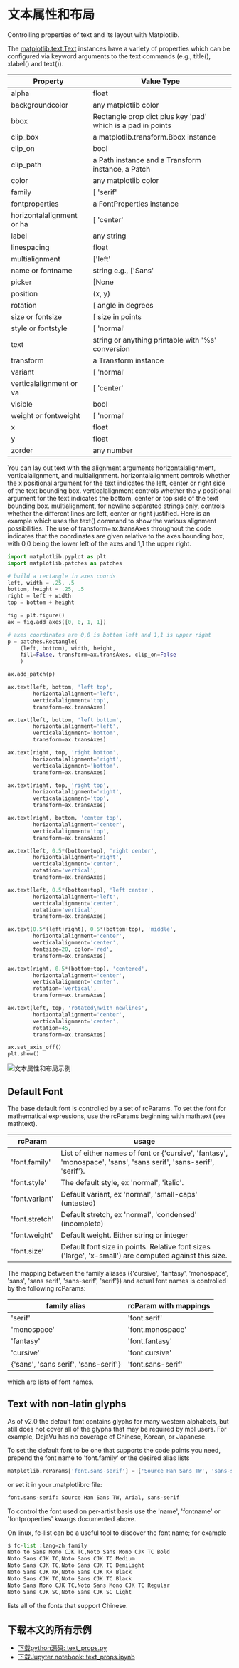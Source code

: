 # 文本属性和布局

Controlling properties of text and its layout with Matplotlib.

The [matplotlib.text.Text](https://matplotlib.org/api/text_api.html#matplotlib.text.Text) instances have a variety of properties which can be configured via keyword arguments to the text commands (e.g., title(), xlabel() and text()).

Property | Value Type
---|---
alpha | float
backgroundcolor | any matplotlib color
bbox | Rectangle prop dict plus key 'pad' which is a pad in points
clip_box | a matplotlib.transform.Bbox instance
clip_on | bool
clip_path | a Path instance and a Transform instance, a Patch
color | any matplotlib color
family | [ 'serif' | 'sans-serif' | 'cursive' | 'fantasy' | 'monospace' ]
fontproperties | a FontProperties instance
horizontalalignment or ha | [ 'center' | 'right' | 'left' ]
label | any string
linespacing | float
multialignment | ['left' | 'right' | 'center' ]
name or fontname | string e.g., ['Sans' | 'Courier' | 'Helvetica' ...]
picker | [None|float|boolean|callable]
position | (x, y)
rotation | [ angle in degrees | 'vertical' | 'horizontal' ]
size or fontsize | [ size in points | relative size, e.g., 'smaller', 'x-large' ]
style or fontstyle | [ 'normal' | 'italic' | 'oblique' ]
text | string or anything printable with '%s' conversion
transform | a Transform instance
variant | [ 'normal' | 'small-caps' ]
verticalalignment or va | [ 'center' | 'top' | 'bottom' | 'baseline' ]
visible | bool
weight or fontweight | [ 'normal' | 'bold' | 'heavy' | 'light' | 'ultrabold' | 'ultralight']
x | float
y | float
zorder | any number

You can lay out text with the alignment arguments horizontalalignment, verticalalignment, and multialignment. horizontalalignment controls whether the x positional argument for the text indicates the left, center or right side of the text bounding box. verticalalignment controls whether the y positional argument for the text indicates the bottom, center or top side of the text bounding box. multialignment, for newline separated strings only, controls whether the different lines are left, center or right justified. Here is an example which uses the text() command to show the various alignment possibilities. The use of transform=ax.transAxes throughout the code indicates that the coordinates are given relative to the axes bounding box, with 0,0 being the lower left of the axes and 1,1 the upper right.

```python
import matplotlib.pyplot as plt
import matplotlib.patches as patches

# build a rectangle in axes coords
left, width = .25, .5
bottom, height = .25, .5
right = left + width
top = bottom + height

fig = plt.figure()
ax = fig.add_axes([0, 0, 1, 1])

# axes coordinates are 0,0 is bottom left and 1,1 is upper right
p = patches.Rectangle(
    (left, bottom), width, height,
    fill=False, transform=ax.transAxes, clip_on=False
    )

ax.add_patch(p)

ax.text(left, bottom, 'left top',
        horizontalalignment='left',
        verticalalignment='top',
        transform=ax.transAxes)

ax.text(left, bottom, 'left bottom',
        horizontalalignment='left',
        verticalalignment='bottom',
        transform=ax.transAxes)

ax.text(right, top, 'right bottom',
        horizontalalignment='right',
        verticalalignment='bottom',
        transform=ax.transAxes)

ax.text(right, top, 'right top',
        horizontalalignment='right',
        verticalalignment='top',
        transform=ax.transAxes)

ax.text(right, bottom, 'center top',
        horizontalalignment='center',
        verticalalignment='top',
        transform=ax.transAxes)

ax.text(left, 0.5*(bottom+top), 'right center',
        horizontalalignment='right',
        verticalalignment='center',
        rotation='vertical',
        transform=ax.transAxes)

ax.text(left, 0.5*(bottom+top), 'left center',
        horizontalalignment='left',
        verticalalignment='center',
        rotation='vertical',
        transform=ax.transAxes)

ax.text(0.5*(left+right), 0.5*(bottom+top), 'middle',
        horizontalalignment='center',
        verticalalignment='center',
        fontsize=20, color='red',
        transform=ax.transAxes)

ax.text(right, 0.5*(bottom+top), 'centered',
        horizontalalignment='center',
        verticalalignment='center',
        rotation='vertical',
        transform=ax.transAxes)

ax.text(left, top, 'rotated\nwith newlines',
        horizontalalignment='center',
        verticalalignment='center',
        rotation=45,
        transform=ax.transAxes)

ax.set_axis_off()
plt.show()
```

![文本属性和布局示例](/static/images/tutorials/sphx_glr_text_props_001.png)

## Default Font

The base default font is controlled by a set of rcParams. To set the font for mathematical expressions, use the rcParams beginning with mathtext (see mathtext).

rcParam | usage
---|---
'font.family' | List of either names of font or {'cursive', 'fantasy', 'monospace', 'sans', 'sans serif', 'sans-serif', 'serif'}.
'font.style' | The default style, ex 'normal', 'italic'.
'font.variant' | Default variant, ex 'normal', 'small-caps' (untested)
'font.stretch' | Default stretch, ex 'normal', 'condensed' (incomplete)
'font.weight' | Default weight. Either string or integer
'font.size' | Default font size in points. Relative font sizes ('large', 'x-small') are computed against this size.

The mapping between the family aliases ({'cursive', 'fantasy', 'monospace', 'sans', 'sans serif', 'sans-serif', 'serif'}) and actual font names is controlled by the following rcParams:

family alias | rcParam with mappings
---|---
'serif' | 'font.serif'
'monospace' | 'font.monospace'
'fantasy' | 'font.fantasy'
'cursive' | 'font.cursive'
{'sans', 'sans serif', 'sans-serif'} | 'font.sans-serif'
which are lists of font names.

## Text with non-latin glyphs

As of v2.0 the default font contains glyphs for many western alphabets, but still does not cover all of the glyphs that may be required by mpl users. For example, DejaVu has no coverage of Chinese, Korean, or Japanese.

To set the default font to be one that supports the code points you need, prepend the font name to 'font.family' or the desired alias lists

```python
matplotlib.rcParams['font.sans-serif'] = ['Source Han Sans TW', 'sans-serif']
```

or set it in your .matplotlibrc file:

```python
font.sans-serif: Source Han Sans TW, Arial, sans-serif
```

To control the font used on per-artist basis use the 'name', 'fontname' or 'fontproperties' kwargs documented above.

On linux, fc-list can be a useful tool to discover the font name; for example

```python
$ fc-list :lang=zh family
Noto to Sans Mono CJK TC,Noto Sans Mono CJK TC Bold
Noto Sans CJK TC,Noto Sans CJK TC Medium
Noto Sans CJK TC,Noto Sans CJK TC DemiLight
Noto Sans CJK KR,Noto Sans CJK KR Black
Noto Sans CJK TC,Noto Sans CJK TC Black
Noto Sans Mono CJK TC,Noto Sans Mono CJK TC Regular
Noto Sans CJK SC,Noto Sans CJK SC Light
```

lists all of the fonts that support Chinese.

## 下载本文的所有示例

- [下载python源码: text_props.py](https://matplotlib.org/_downloads/751a0fe74e346ea8cdc4131c830e041b/text_props.py)
- [下载Jupyter notebook: text_props.ipynb](https://matplotlib.org/_downloads/259756dde590db0cbeb5b975d5139de6/text_props.ipynb)